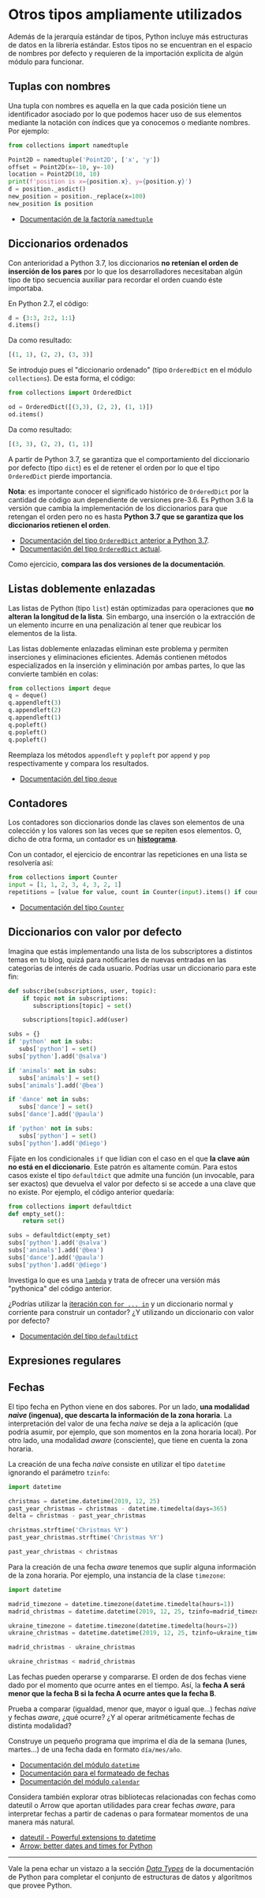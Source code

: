 # Otros tipos ampliamente utilizados

Además de la jerarquía estándar de tipos, Python incluye más estructuras de
datos en la librería estándar. Estos tipos no se encuentran en el espacio
de nombres por defecto y requieren de la importación explícita de algún módulo
para funcionar.

## Tuplas con nombres

Una tupla con nombres es aquella en la que cada posición tiene un identificador
asociado por lo que podemos hacer uso de sus elementos mediante la notación
con índices que ya conocemos o mediante nombres. Por ejemplo:

```python
from collections import namedtuple

Point2D = namedtuple('Point2D', ['x', 'y'])
offset = Point2D(x=-10, y=-10)
location = Point2D(10, 10)
print(f'position is x={position.x}, y={position.y}')
d = position._asdict()
new_position = position._replace(x=100)
new_position is position
```

* [Documentación de la factoría `namedtuple`](https://docs.python.org/3/library/collections.html#collections.namedtuple)

## Diccionarios ordenados

Con anterioridad a Python 3.7, los diccionarios **no retenían el orden de
inserción de los pares** por lo que los desarrolladores necesitaban algún tipo
de tipo secuencia auxiliar para recordar el orden cuando éste importaba.

En Python 2.7, el código:

```python
d = {3:3, 2:2, 1:1}
d.items()
```

Da como resultado:

```python
[(1, 1), (2, 2), (3, 3)]
```

Se introdujo pues el "diccionario ordenado" (tipo `OrderedDict` en el módulo
`collections`). De esta forma, el código:

```python
from collections import OrderedDict

od = OrderedDict([(3,3), (2, 2), (1, 1)])
od.items()
```

Da como resultado:

```python
[(3, 3), (2, 2), (1, 1)]
```

A partir de Python 3.7, se garantiza que el comportamiento del diccionario
por defecto (tipo `dict`) es el de retener el orden por lo que el tipo
`OrderedDict` pierde importancia.

**Nota**: es importante conocer el significado histórico de `OrderedDict` por la
cantidad de código aun dependiente de versiones pre-3.6. Es Python 3.6 la
versión que cambia la implementación de los diccionarios para que retengan el
orden pero no es hasta **Python 3.7 que se garantiza que los diccionarios
retienen el orden**.

* [Documentación del tipo `OrderedDict` anterior a Python 3.7](https://docs.python.org/3.6/library/collections.html#collections.OrderedDict).
* [Documentación del tipo `OrderedDict` actual](https://docs.python.org/3/library/collections.html#collections.OrderedDict).

Como ejercicio, **compara las dos versiones de la documentación**.

## Listas doblemente enlazadas

Las listas de Python (tipo `list`) están optimizadas para operaciones que **no
alteran la longitud de la lista**. Sin embargo, una inserción o la extracción
de un elemento incurre en una penalización al tener que reubicar los elementos
de la lista.

Las listas doblemente enlazadas eliminan este problema y permiten inserciones
y eliminaciones eficientes. Además contienen métodos especializados en la
inserción y eliminación por ambas partes, lo que las convierte también en
colas:

```python
from collections import deque
q = deque()
q.appendleft(3)
q.appendleft(2)
q.appendleft(1)
q.popleft()
q.popleft()
q.popleft()
```

Reemplaza los métodos `appendleft` y `popleft` por `append` y `pop`
respectivamente y compara los resultados.

* [Documentación del tipo `deque`](https://docs.python.org/3/library/collections.html#collections.deque)

## Contadores

Los contadores son diccionarios donde las claves son elementos de una colección
y los valores son las veces que se repiten esos elementos. O, dicho de otra
forma, un contador es un [**histograma**](https://en.wikipedia.org/wiki/Histogram).

Con un contador, el ejercicio de encontrar las repeticiones en una lista se
resolvería así:

```python
from collections import Counter
input = [1, 1, 2, 3, 4, 3, 2, 1]
repetitions = [value for value, count in Counter(input).items() if count > 1]
```

* [Documentación del tipo `Counter`](https://docs.python.org/3/library/collections.html#collections.Counter)

## Diccionarios con valor por defecto

Imagina que estás implementando una lista de los subscriptores a distintos temas
en tu blog, quizá para notificarles de nuevas entradas en las categorías
de interés de cada usuario. Podrías usar un diccionario para este fin:

```python
def subscribe(subscriptions, user, topic):
    if topic not in subscriptions:
       subscriptions[topic] = set()

    subscriptions[topic].add(user)

subs = {}
if 'python' not in subs:
   subs['python'] = set()
subs['python'].add('@salva')

if 'animals' not in subs:
   subs['animals'] = set()
subs['animals'].add('@bea')

if 'dance' not in subs:
   subs['dance'] = set()
subs['dance'].add('@paula')

if 'python' not in subs:
   subs['python'] = set()
subs['python'].add('@diego')
```

Fíjate en los condicionales `if` que lidian con el caso en el que **la clave aún
no está en el diccionario**. Este patrón es altamente común. Para estos casos
existe el tipo `defaultdict` que admite una función (un invocable, para
ser exactos) que devuelva el valor por defecto si se accede a una clave que
no existe. Por ejemplo, el código anterior quedaría:

```python
from collections import defaultdict
def empty_set():
    return set()

subs = defaultdict(empty_set)
subs['python'].add('@salva')
subs['animals'].add('@bea')
subs['dance'].add('@paula')
subs['python'].add('@diego')
```

Investiga lo que es una [`lambda`](https://docs.python.org/3/reference/expressions.html#lambda)
y trata de ofrecer una versión más "pythonica" del código anterior.

¿Podrías utilizar la [iteración con `for ... in`](https://docs.python.org/3/reference/compound_stmts.html#the-for-statement)
y un diccionario normal y corriente para construir un contador? ¿Y utilizando un
diccionario con valor por defecto?

* [Documentación del tipo `defaultdict`](https://docs.python.org/3/library/collections.html#collections.defaultdict)

## Expresiones regulares

## Fechas

El tipo fecha en Python viene en dos sabores. Por un lado, **una modalidad
_naive_ (ingenua), que descarta la información de la zona horaria**. La
interpretación del valor de una fecha _naive_ se deja a la aplicación (que
podría asumir, por ejemplo, que son momentos en la zona horaria local). Por
otro lado, una modalidad _aware_ (consciente), que tiene en cuenta la zona
horaria.

La creación de una fecha _naive_ consiste en utilizar el tipo `datetime`
ignorando el parámetro `tzinfo`:

```python
import datetime

christmas = datetime.datetime(2019, 12, 25)
past_year_christmas = christmas - datetime.timedelta(days=365)
delta = christmas - past_year_christmas

christmas.strftime('Christmas %Y')
past_year_christmas.strftime('Christmas %Y')

past_year_christmas < christmas
```

Para la creación de una fecha _aware_ tenemos que suplir alguna información
de la zona horaria. Por ejemplo, una instancia de la clase `timezone`:

```python
import datetime

madrid_timezone = datetime.timezone(datetime.timedelta(hours=1))
madrid_christmas = datetime.datetime(2019, 12, 25, tzinfo=madrid_timezone)

ukraine_timezone = datetime.timezone(datetime.timedelta(hours=2))
ukraine_christmas = datetime.datetime(2019, 12, 25, tzinfo=ukraine_timezone)

madrid_christmas - ukraine_christmas

ukraine_christmas < madrid_christmas
```

Las fechas pueden operarse y compararse. El orden de dos fechas viene dado
por el momento que ocurre antes en el tiempo. Así, la **fecha A será menor que
la fecha B si la fecha A ocurre antes que la fecha B**.

Prueba a comparar (igualdad, menor que, mayor o igual que...) fechas _naive_ y
fechas _aware_, ¿qué ocurre? ¿Y al operar aritméticamente fechas de distinta
modalidad?

Construye un pequeño programa que imprima el día de la semana (lunes, martes...)
de una fecha dada en formato `día/mes/año`.

* [Documentación del módulo `datetime`](https://docs.python.org/3/library/datetime.html)
* [Documentación para el formateado de fechas](https://docs.python.org/3/library/datetime.html#strftime-strptime-behavior)
* [Documentación del módulo `calendar`](https://docs.python.org/3/library/calendar.html#module-calendar)

Considera también explorar otras bibliotecas relacionadas con fechas como
dateutil o Arrow que aportan utilidades para crear fechas _aware_, para
interpretar fechas a partir de cadenas o para formatear momentos de una manera
más natural.

* [dateutil - Powerful extensions to datetime](https://dateutil.readthedocs.io/en/stable/)
* [Arrow: better dates and times for Python](https://arrow.readthedocs.io/en/latest/)


---
Vale la pena echar un vistazo a la sección
[_Data Types_](https://docs.python.org/3/library/datatypes.html)
de la documentación de Python para completar el conjunto de estructuras de
datos y algoritmos que provee Python.
